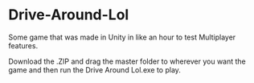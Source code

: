# Drive-Around-Lol

Some game that was made in Unity in like an hour to test Multiplayer features.

Download the .ZIP and drag the master folder to wherever you want the game and then run the Drive Around Lol.exe to play.
